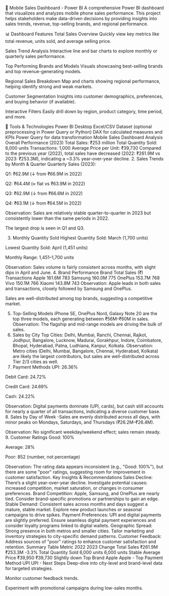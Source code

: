 📱 Mobile Sales Dashboard - Power BI
A comprehensive Power BI dashboard that visualizes and analyzes mobile phone sales performance. This project helps stakeholders make data-driven decisions by providing insights into sales trends, revenue, top-selling brands, and regional performance.

📊 Dashboard Features
Total Sales Overview
Quickly view key metrics like total revenue, units sold, and average selling price.

Sales Trend Analysis
Interactive line and bar charts to explore monthly or quarterly sales performance.

Top Performing Brands and Models
Visuals showcasing best-selling brands and top revenue-generating models.

Regional Sales Breakdown
Map and charts showing regional performance, helping identify strong and weak markets.

Customer Segmentation
Insights into customer demographics, preferences, and buying behavior (if available).

Interactive Filters
Easily drill down by region, product category, time period, and more.

🧰 Tools & Technologies
Power BI Desktop
Excel/CSV Dataset (optional preprocessing in Power Query or Python)
DAX for calculated measures and KPIs
Power Query for data transformation
Mobile Sales Dashboard Analysis
Overall Performance (2023)
Total Sales: ₹253 million
Total Quantity Sold: 6,000 units
Transactions: 1,000
Average Price per Unit: ₹39,730
Compared to the previous year (2022), total sales have decreased (2022: ₹261.9M vs 2023: ₹253.3M), indicating a ~3.3% year-over-year decline.
2. Sales Trends by Month & Quarter Quarterly Sales (2023):

Q1: ₹62.9M (↓ from ₹66.9M in 2022)

Q2: ₹64.4M (≈ flat vs ₹63.9M in 2022)

Q3: ₹62.9M (↓ from ₹66.6M in 2022)

Q4: ₹63.1M (↓ from ₹64.5M in 2022)

Observation:
Sales are relatively stable quarter-to-quarter in 2023 but consistently lower than the same periods in 2022.

The largest drop is seen in Q1 and Q3.

3. Monthly Quantity Sold
Highest Quantity Sold: March (1,700 units)

Lowest Quantity Sold: April (1,451 units)

Monthly Range: 1,451–1,700 units

Observation:
Sales volume is fairly consistent across months, with slight dips in April and June.
4. Brand Performance
Brand Total Sales (₹) Transactions
Apple 161.6M 783
Samsung 160.0M 775
OnePlus 153.7M 768
Vivo 150.1M 766
Xiaomi 143.8M 743
Observation:
Apple leads in both sales and transactions, closely followed by Samsung and OnePlus.

Sales are well-distributed among top brands, suggesting a competitive market.

5. Top-Selling Models
iPhone SE, OnePlus Nord, Galaxy Note 20 are the top three models, each generating between ₹56M–₹60M in sales.
Observation:
The flagship and mid-range models are driving the bulk of sales.
6. Sales by City
Top Cities: Delhi, Mumbai, Ranchi, Chennai, Rajkot, Jodhpur, Bangalore, Lucknow, Madurai, Gorakhpur, Indore, Coimbatore, Bhopal, Hyderabad, Patna, Ludhiana, Kanpur, Kolkata.
Observation:
Metro cities (Delhi, Mumbai, Bangalore, Chennai, Hyderabad, Kolkata) are likely the largest contributors, but sales are well-distributed across Tier 2/3 cities as well.
7. Payment Methods
UPI: 26.36%

Debit Card: 24.72%

Credit Card: 24.69%

Cash: 24.22%

Observation:
Digital payments dominate (UPI, cards), but cash still accounts for nearly a quarter of all transactions, indicating a diverse customer base.
8. Sales by Day of Week
-Sales are evenly distributed across all days, with minor peaks on Mondays, Saturdays, and Thursdays (₹26.2M–₹26.4M).

Observation:
No significant weekday/weekend effect; sales remain steady.
9. Customer Ratings
Good: 100%

Average: 28%

Poor: 852 (number, not percentage)

Observation:
The rating data appears inconsistent (e.g., "Good: 100%"), but there are some "poor" ratings, suggesting room for improvement in customer satisfaction.
Key Insights & Recommendations
Sales Decline:
There’s a slight year-over-year decline. Investigate potential causes: increased competition, market saturation, or changes in consumer preferences.
Brand Competition:
Apple, Samsung, and OnePlus are nearly tied. Consider brand-specific promotions or partnerships to gain an edge.
Stable Demand:
Consistent sales across months and days suggest a mature, stable market. Explore new product launches or seasonal campaigns to drive spikes.
Payment Preferences:
UPI and digital payments are slightly preferred. Ensure seamless digital payment experiences and consider loyalty programs linked to digital wallets.
Geographic Spread:
Strong presence in both metros and smaller cities. Tailor marketing and inventory strategies to city-specific demand patterns.
Customer Feedback:
Address sources of "poor" ratings to enhance customer satisfaction and retention.
Summary Table
Metric 2022 2023 Change
Total Sales ₹261.9M ₹253.3M -3.3%
Total Quantity Sold 6,000 units 6,000 units Stable
Average Price ₹39,950 ₹39,730 Slightly down
Top Brand Apple Apple -
Top Payment Method UPI UPI -
Next Steps
Deep-dive into city-level and brand-level data for targeted strategies.

Monitor customer feedback trends.

Experiment with promotional campaigns during low-sales months.

